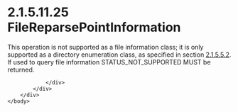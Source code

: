 <html dir="LTR" xmlns:mshelp="http://msdn.microsoft.com/mshelp" xmlns:ddue="http://ddue.schemas.microsoft.com/authoring/2003/5" xmlns:xlink="http://www.w3.org/1999/xlink" xmlns:tool="http://www.microsoft.com/tooltip">
    <head>
        <meta http-equiv="Content-Type" content="text/html; CHARSET=utf-8"></meta>
        <meta name="save" content="history"></meta>
        <title>2.1.5.11.25 FileReparsePointInformation</title>
        <xml>
            <mshelp:toctitle title="2.1.5.11.25 FileReparsePointInformation"></mshelp:toctitle>
            <mshelp:rltitle title="[MS-FSA]: FileReparsePointInformation"></mshelp:rltitle>
            <mshelp:keyword index="A" term="ed68debd-6909-4540-ade2-d710354c50eb"></mshelp:keyword>
            <mshelp:attr name="DCSext.ContentType" value="open specification"></mshelp:attr>
            <mshelp:attr name="AssetID" value="ed68debd-6909-4540-ade2-d710354c50eb"></mshelp:attr>
            <mshelp:attr name="TopicType" value="kbRef"></mshelp:attr>
            <mshelp:attr name="DCSext.Title" value="[MS-FSA]: FileReparsePointInformation" />
        </xml>
    </head>
    <body>
        <div id="header">
            <h1 class="heading">2.1.5.11.25 FileReparsePointInformation</h1>
        </div>
        <div id="mainSection">
            <div id="mainBody">
                <div id="allHistory" class="saveHistory"></div>
                <div id="sectionSection0" class="section" name="collapseableSection">
                    

<p>This operation is not supported as a file information class;
it is only supported as a directory enumeration class, as specified in section <a href="2bd4777e-b63a-40e2-8a13-da9f556c6565.md">2.1.5.5.2</a>. If used to
query file information STATUS_NOT_SUPPORTED MUST be returned.</p>


                </div>
            </div>
        </div>
    </body>
</html>